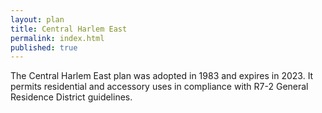 ```yaml
---
layout: plan
title: Central Harlem East
permalink: index.html
published: true
---
```


The Central Harlem East plan was adopted in 1983 and expires in 2023. It permits residential and accessory uses in compliance with R7-2 General Residence District guidelines.